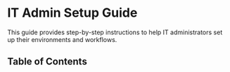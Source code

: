 # IT Admin Setup Guide
This guide provides step-by-step instructions to help IT administrators set up their environments and workflows.

## Table of Contents
